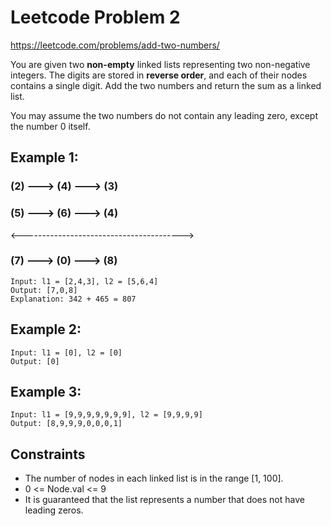 # Leetcode Problem 2
https://leetcode.com/problems/add-two-numbers/

You are given two **non-empty** linked lists representing two non-negative integers. 
The digits are stored in **reverse order**, and each of their nodes contains 
a single digit.  Add the two numbers and return the sum as a linked list.

You may assume the two numbers do not contain any leading zero, except the number 0 itself.

## Example 1:

### (2) ---> (4) ---> (3)

### (5) ---> (6) ---> (4)

<---------------------------------------->

### (7) ---> (0) ---> (8)


    Input: l1 = [2,4,3], l2 = [5,6,4]
    Output: [7,0,8]
    Explanation: 342 + 465 = 807


## Example 2:
    Input: l1 = [0], l2 = [0]
    Output: [0]

## Example 3:
    Input: l1 = [9,9,9,9,9,9,9], l2 = [9,9,9,9]
    Output: [8,9,9,9,0,0,0,1]

## Constraints
- The number of nodes in each linked list is in the range [1, 100].
-  0 <= Node.val <= 9
-  It is guaranteed that the list represents a number that does not have leading zeros.
